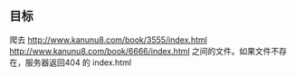 ## 目标
爬去
http://www.kanunu8.com/book/3555/index.html
http://www.kanunu8.com/book/6666/index.html
之间的文件。如果文件不存在，服务器返回404 的 index.html

